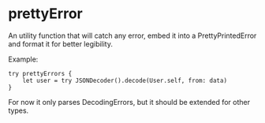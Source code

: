 # prettyError

An utility function that will catch any error, embed it into a PrettyPrintedError and format it for better legibility.

Example:

```
try prettyErrors {
	let user = try JSONDecoder().decode(User.self, from: data)
}
```

For now it only parses DecodingErrors, but it should be extended for other types.
